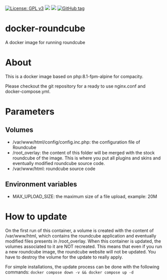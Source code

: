 [![License: GPL v3](https://img.shields.io/github/license/LordVeovis/docker-roundcube.svg)](https://www.gnu.org/licenses/gpl-3.0) [![](https://img.shields.io/docker/pulls/veovis/roundcube.svg)](https://hub.docker.com/r/veovis/roundcube/ 'Docker Hub') [![](https://img.shields.io/docker/build/veovis/roundcube.svg)](https://hub.docker.com/r/veovis/roundcube/builds/ 'Docker Hub') [![GitHub tag](https://img.shields.io/github/tag/LordVeovis/docker-roundcube.svg)](https://GitHub.com/LordVeovis/docker-roundcube/tags/)

# docker-roundcube
A docker image for running roundcube

# About
This is a docker image based on php:8.1-fpm-alpine for compacity.

Please checkout the git repository for a ready to use nginx.conf and docker-compose.yml.

# Parameters

## Volumes

* /var/www/html/config/config.inc.php: the configuration file of Roundcube
* /root_overlay: the content of this folder will be merged with the stock roundcube of the image. This is where you put all plugins and skins and eventually modified roundcube source code.
* /var/www/html: roundcube source code

## Environment variables

* MAX_UPLOAD_SIZE: the maximum size of a file upload, example: 20M

# How to update

On the first run of this container, a volume is created with the content of /var/www/html, which contains the roundcube application and eventually modified files presents in /root_overlay. When this container is updated, the volumes associated to it are NOT recreated. This means that even if you run a new roundcube image, the roundcube website will not be updated. You have to destroy the volume for the update to really apply.

For simple installations, the update process can be done with the following commands: `docker compose down -v && docker compose up -d`